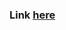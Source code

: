 <h3>Link <a href="https://rawcdn.githack.com/Rustam8953/test-kontur/a9a4834788f5f981ff597a64ea275dcc95d0c8d2/index.html">here</a></h3>
